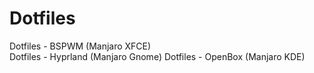 # Dotfiles
Dotfiles - BSPWM (Manjaro XFCE)  
Dotfiles - Hyprland (Manjaro Gnome)
Dotfiles - OpenBox (Manjaro KDE)
